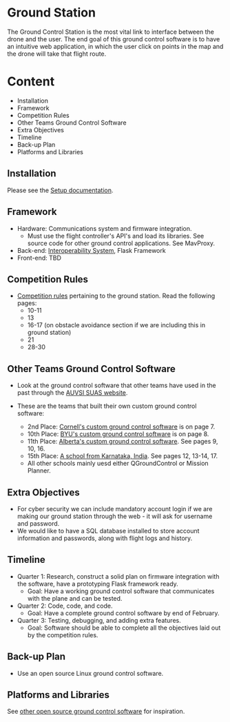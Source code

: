 # Ground Station
The Ground Control Station is the most vital link to interface between the drone
and the user. The end goal of this ground control software is to have an
intuitive web application, in which the user click on points in the map and the
drone will take that flight route.

# Content
* Installation
* Framework
* Competition Rules
* Other Teams Ground Control Software
* Extra Objectives
* Timeline
* Back-up Plan
* Platforms and Libraries

## Installation
Please see the [Setup documentation](https://github.com/uas-at-ucla/suas_2018/blob/master/ground/SETUP.md).

## Framework
* Hardware: Communications system and firmware
  integration.
  * Must use the flight controller's API's and load its libraries. See source
    code for other ground control applications. See MavProxy.
* Back-end: [Interoperability
  System](http://auvsi-suas-competition-interoperability-system.readthedocs.io/en/latest/),
  Flask Framework
* Front-end: TBD

## Competition Rules
* [Competition rules](https://github.com/uas-at-ucla/suas_2018/blob/master/ground/pdfs/comp_rules.pdf) pertaining to the ground station. Read the following pages:
  * 10-11
  * 13
  * 16-17 (on obstacle avoidance section if we are including this in ground station)
  * 21
  * 28-30

## Other Teams Ground Control Software
* Look at the ground control software that other teams have used in the past through the [AUVSI SUAS website](http://www.auvsi-suas.org/competitions/2017/).

* These are the teams that built their own custom ground control software:
  * 2nd Place: [Cornell's custom ground control software](http://www.auvsi-suas.org/static/competitions/2017/journals/auvsi_suas-2017-journals-cornell_university.pdf) is on page 7.
  * 10th Place: [BYU's custom ground control software](http://www.auvsi-suas.org/static/competitions/2017/journals/auvsi_suas-2017-journals-cornell_university.pdf) is on page 8.
  * 11th Place: [Alberta's custom ground control software](http://www.auvsi-suas.org/static/competitions/2017/journals/auvsi_suas-2017-journals-university_of_alberta.pdf). See pages 9, 10, 16.
  * 15th Place: [A school from Karnataka, India](http://www.auvsi-suas.org/static/competitions/2017/journals/auvsi_suas-2017-journals-ms_ramaiah.pdf). See pages 12, 13-14, 17.
  * All other schools mainly uesd either QGroundControl or Mission Planner.

## Extra Objectives
* For cyber security we can include mandatory account login if we are making our
  ground station through the web - it will ask for username and password.
* We would like to have a SQL database installed to store account information
  and passwords, along with flight logs and history.

## Timeline
* Quarter 1: Research, construct a solid plan on firmware integration with the software, have a prototyping Flask framework ready.
  * Goal: Have a working ground control software that communicates with the plane and can be tested.
* Quarter 2: Code, code, and code.
  * Goal: Have a complete ground control software by end of February.
* Quarter 3: Testing, debugging, and adding extra features.
  * Goal: Software should be able to complete all the objectives laid out by the competition rules.

## Back-up Plan
* Use an open source Linux ground control software.

## Platforms and Libraries
See [other open source ground control
software](http://ardupilot.org/copter/docs/common-choosing-a-ground-station.html)
for inspiration.